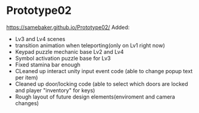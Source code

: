 # Prototype02
https://samebaker.github.io/Prototype02/
 Added:
 - Lv3 and Lv4 scenes
 - transition animation when teleporting(only on Lv1 right now)
 - Keypad puzzle mechanic base Lv2 and Lv4
 - Symbol activation puzzle base for Lv3
 - Fixed stamina bar enough
 - CLeaned up interact unity input event code (able to change popup text per item)
 - Cleaned up door/locking code (able to select which doors are locked and player "inventory" for keys)
 - Rough layout of future design elements(enviroment and camera changes)
